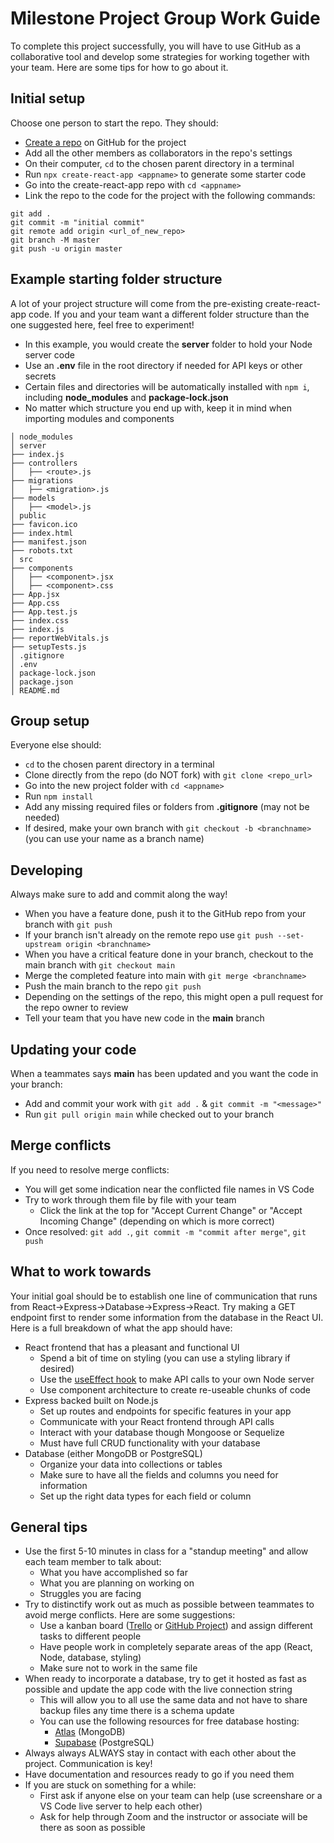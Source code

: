 # Milestone Project Group Work Guide
To complete this project successfully, you will have to use GitHub as a collaborative tool and develop some strategies for working together with your team. Here are some tips for how to go about it.

## Initial setup
Choose one person to start the repo. They should:
- [Create a repo](https://github.com/new) on GitHub for the project
- Add all the other members as collaborators in the repo's settings
- On their computer, `cd` to the chosen parent directory in a terminal
- Run `npx create-react-app <appname>` to generate some starter code
- Go into the create-react-app repo with `cd <appname>`
- Link the repo to the code for the project with the following commands:
```
git add .
git commit -m "initial commit"
git remote add origin <url_of_new_repo>
git branch -M master
git push -u origin master
```
## Example starting folder structure
A lot of your project structure will come from the pre-existing create-react-app code. If you and your team want a different folder structure than the one suggested here, feel free to experiment!
- In this example, you would create the **server** folder to hold your Node server code
- Use an **.env** file in the root directory if needed for API keys or other secrets
- Certain files and directories will be automatically installed with `npm i`, including **node_modules** and **package-lock.json**
- No matter which structure you end up with, keep it in mind when importing modules and components
```
│ node_modules
│ server
├── index.js
├── controllers
│   ├── <route>.js
├── migrations
│   ├── <migration>.js
├── models
│   ├── <model>.js
│ public
├── favicon.ico
├── index.html
├── manifest.json
├── robots.txt
│ src
├── components
│   ├── <component>.jsx
│   ├── <component>.css
├── App.jsx
├── App.css
├── App.test.js
├── index.css
├── index.js
├── reportWebVitals.js
├── setupTests.js
│ .gitignore
│ .env
│ package-lock.json
│ package.json
│ README.md
```

## Group setup
Everyone else should:
- `cd` to the chosen parent directory in a terminal
- Clone directly from the repo (do NOT fork) with `git clone <repo_url>`
- Go into the new project folder with `cd <appname>`
- Run `npm install`
- Add any missing required files or folders from **.gitignore** (may not be needed)
- If desired, make your own branch with `git checkout -b <branchname>` (you can use your name as a branch name)

## Developing
Always make sure to add and commit along the way!
- When you have a feature done, push it to the GitHub repo from your branch with `git push`
- If your branch isn't already on the remote repo use `git push --set-upstream origin <branchname>`
- When you have a critical feature done in your branch, checkout to the main branch with `git checkout main`
- Merge the completed feature into main with `git merge <branchname>`
- Push the main branch to the repo `git push`
- Depending on the settings of the repo, this might open a pull request for the repo owner to review
- Tell your team that you have new code in the **main** branch

## Updating your code
When a teammates says **main** has been updated and you want the code in your branch:
- Add and commit your work with `git add .` & `git commit -m "<message>"`
- Run `git pull origin main` while checked out to your branch

## Merge conflicts
If you need to resolve merge conflicts:
- You will get some indication near the conflicted file names in VS Code
- Try to work through them file by file with your team
  - Click the link at the top for "Accept Current Change" or "Accept Incoming Change" (depending on which is more correct)
- Once resolved: `git add .`, `git commit -m "commit after merge"`, `git push`

## What to work towards
Your initial goal should be to establish one line of communication that runs from React->Express->Database->Express->React. Try making a GET endpoint first to render some information from the database in the React UI. Here is a full breakdown of what the app should have:
- React frontend that has a pleasant and functional UI
  - Spend a bit of time on styling (you can use a styling library if desired)
  - Use the [useEffect hook](https://reactjs.org/docs/hooks-effect.html) to make API calls to your own Node server
  - Use component architecture to create re-useable chunks of code
- Express backed built on Node.js
  - Set up routes and endpoints for specific features in your app
  - Communicate with your React frontend through API calls
  - Interact with your database though Mongoose or Sequelize
  - Must have full CRUD functionality with your database
- Database (either MongoDB or PostgreSQL)
  - Organize your data into collections or tables
  - Make sure to have all the fields and columns you need for information
  - Set up the right data types for each field or column

## General tips
- Use the first 5-10 minutes in class for a "standup meeting" and allow each team member to talk about:
  - What you have accomplished so far
  - What you are planning on working on
  - Struggles you are facing
- Try to distinctify work out as much as possible between teammates to avoid merge conflicts. Here are some suggestions:
  - Use a kanban board ([Trello](https://trello.com/) or [GitHub Project](https://docs.github.com/en/issues/planning-and-tracking-with-projects/creating-projects/creating-a-project)) and assign different tasks to different people
  - Have people work in completely separate areas of the app (React, Node, database, styling)
  - Make sure not to work in the same file
- When ready to incorporate a database, try to get it hosted as fast as possible and update the app code with the live connection string
    - This will allow you to all use the same data and not have to share backup files any time there is a schema update
    - You can use the following resources for free database hosting:
        - [Atlas](https://www.mongodb.com/cloud/atlas/register) (MongoDB)
        - [Supabase](https://supabase.com/database) (PostgreSQL)
- Always always ALWAYS stay in contact with each other about the project. Communication is key!
- Have documentation and resources ready to go if you need them
- If you are stuck on something for a while:
  - First ask if anyone else on your team can help (use screenshare or a VS Code live server to help each other)
  - Ask for help through Zoom and the instructor or associate will be there as soon as possible
